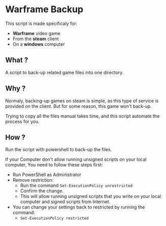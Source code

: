 # Warframe Backup

This script is made specificaly for:

* **Warframe** video game
* From the **steam** client
* On a **windows** computer

## What ?

A script to back-up related game files into one directory.

## Why ?

Normaly, backing-up games on steam is simple, as this type of service is provided on the client. But for some reason, this game won't back-up.

Trying to copy all the files manual takes time, and this script automate the process for you.

## How ?

Run the script with powershell to back-up the files.

If your Computer don't allow running unsigned scripts on your local computer, You need to follow these steps first:

* Run PowerShell as Administrator
* Remove restriction:
  * Run the command `Set-ExecutionPolicy unrestricted`
  * Confirm the change.
  * This will allow running unsigned scripts that you write on your local computer and signed scripts from Internet.
* You can change your settings back to restricted by running the command:
  * `Set-ExecutionPolicy restricted`
